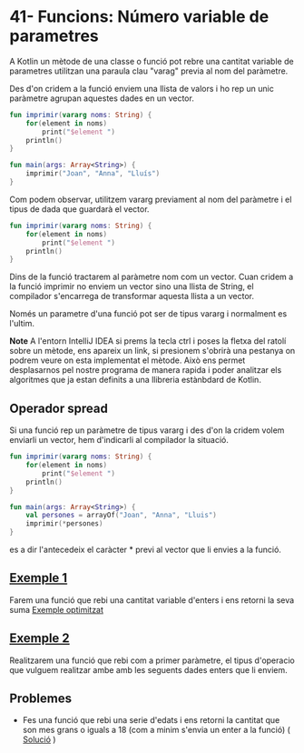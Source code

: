 # 41- Funcions: Número variable de parametres

A Kotlin un mètode de una classe o funció pot rebre una cantitat variable de parametres  utilitzan una paraula clau "varag" previa al nom del paràmetre.

Des d'on cridem a la funció enviem una llista de valors i ho rep un unic paràmetre agrupan aquestes dades en un vector.

```kotlin
fun imprimir(vararg noms: String) {
    for(element in noms)
        print("$element ")
    println()
}

fun main(args: Array<String>) {
    imprimir("Joan", "Anna", "Lluís")
}
```

Com podem observar, utilitzem vararg previament al nom del paràmetre i el tipus de dada que guardarà el vector.

```kotlin
fun imprimir(vararg noms: String) {
    for(element in noms)
        print("$element ")
    println()
}
```

Dins de la funció tractarem al paràmetre nom com un vector. Cuan cridem a la funció imprimir no enviem un vector sino una llista de String, el compilador s'encarrega de transformar aquesta llista a un vector.

Només un parametre d'una funció pot ser de tipus vararg i normalment es l'ultim.

**Note**
A l'entorn IntelliJ IDEA si prems la tecla ctrl i poses la fletxa del ratolí sobre un mètode, ens apareix un link, si presionem  s'obrirà una pestanya on podrem veure on esta implementat el mètode. Això ens permet desplasarnos pel nostre programa de manera rapida i poder analitzar els algoritmes que ja estan definits a una llibreria estànbdard de Kotlin.

## Operador spread

Si una funció rep un paràmetre de tipus vararg i des d'on la cridem volem enviarli un vector, hem d'indicarli al compilador la situació.

```kotlin
fun imprimir(vararg noms: String) {
    for(element in noms)
        print("$element ")
    println()
}

fun main(args: Array<String>) {
    val persones = arrayOf("Joan", "Anna", "Lluis")
    imprimir(*persones)
}
```
es a dir l'antecedeix el caràcter * previ al vector que li envies a la funció.

## [Exemple 1](https://github.com/marcmoiagese/curskotlin/blob/master/41-Funcions_numero_variable_de_parametres/Exemple1/src/main/kotlin/Main.kt)

Farem una funció que rebi una cantitat variable d'enters i ens retorni la seva suma [Exemple optimitzat](https://github.com/marcmoiagese/curskotlin/blob/master/41-Funcions_numero_variable_de_parametres/Exemple1/src/main/kotlin/Optimitzat.kt)

## [Exemple 2](https://github.com/marcmoiagese/curskotlin/blob/master/41-Funcions_numero_variable_de_parametres/Exemple2/src/main/kotlin/Main.kt)

Realitzarem una funció que rebi com a primer paràmetre, el tipus d'operacio que vulguem realitzar ambe amb les seguents dades enters que li enviem.

## Problemes

*  Fes una funció que rebi una serie d'edats i ens retorni la cantitat que son mes grans o iguals a 18 (com a minim s'envia un enter a la funció) ( [Solució]() )
